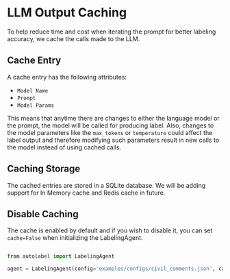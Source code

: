 # LLM Output Caching

To help reduce time and cost when iterating the prompt for better labeling accuracy, we cache the calls made to the LLM.

## Cache Entry

A cache entry has the following attributes:

- `Model Name`
- `Prompt`
- `Model Params`

This means that anytime there are changes to either the language model or the prompt, the model will be called for producing label. Also, changes to the model parameters like the `max_tokens` or `temperature` could affect the label output and therefore modifying such parameters result in new calls to the model instead of using cached calls.

## Caching Storage

The cached entries are stored in a SQLite database. We will be adding support for In Memory cache and Redis cache in future.

## Disable Caching

The cache is enabled by default and if you wish to disable it, you can set `cache=False` when initializing the LabelingAgent.

```python

from autolabel import LabelingAgent

agent = LabelingAgent(config='examples/configs/civil_comments.json', cache=False)
```
